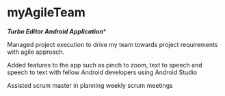 # myAgileTeam

***Turbo Editor Android Application****

Managed project execution to drive my team towards project requirements with agile approach.

Added features to the app such as pinch to zoom, text to speech and speech to text with fellow
Android developers using Android Studio

Assisted scrum master in planning weekly scrum meetings

